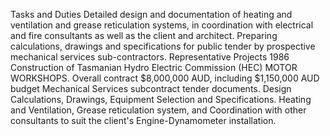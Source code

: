 Tasks and Duties
Detailed design and documentation of heating and ventilation and grease reticulation systems, in coordination with electrical and fire consultants as well as the client and architect. Preparing calculations, drawings and specifications for public tender by prospective mechanical services sub-contractors.
Representative Projects
1986 Construction of Tasmanian Hydro Electric Commission (HEC) MOTOR WORKSHOPS. Overall contract $8,000,000 AUD, including $1,150,000 AUD budget Mechanical Services subcontract tender documents. Design Calculations, Drawings, Equipment Selection and Specifications. Heating and Ventilation, Grease reticulation system, and Coordination with other consultants to suit the client's Engine-Dynamometer installation.
